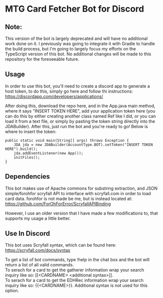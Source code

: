 # MTG Card Fetcher Bot for Discord

## Note:
This version of the bot is largely deprecated and will have no additional work done on it. I previously was going to integrate it with Gradle to handle the build process, but I'm going to largely focus my efforts on the TypeScript version of this bot. No additional changes will be made to this repository for the foreseeable future.

## Usage
In order to use this bot, you'll need to create a discord app to generate a host token, to do this, simply go here and follow thi instructions:  
https://discordapp.com/developers/applications/  

After doing this, download the repo here, and in the App.java main method, where it says "INSERT TOKEN HERE", add your application token here (you can do this by either creating another class named Ref like I did, or you can load it from a text file, or simply by pasting the token string directly into the JDABuilder). After this, just run the bot and you're ready to go! Below is where to insert the token:

    public static void main(String[] args) throws Exception {
        JDA jda = new JDABuilder(AccountType.BOT).setToken("INSERT TOKEN HERE").build();
        jda.addEventListener(new App());
        initFiles();
    }

## Dependencies

This bot makes use of Apache commons for substring extraction, and JSON simple/forohfor scryfall API to interface with scryfall.com in order to load card data. forohfor is not made be me, but is instead located at:  
https://github.com/ForOhForError/ScryfallAPIBinding

However, I use an older version that I have made a few modifications to, that supports my usage a little better.

## Use In Discord

This bot uses Scryfall syntax, which can be found here: https://scryfall.com/docs/syntax

To get a list of bot commands, type !help in the chat box and the bot will return a list of all valid commands.  
To serach for a card to get the gatherer information wrap your search inquiry like so: [[\<CARDNAME\> \<additional syntax\>]].  
To serach for a card to get the EDHRec information wrap your search inquiry like so: {{\<CARDNAME\>}}. Additional syntax is not used for this option.  
